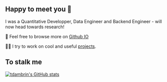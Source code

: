 ## Happy to meet you 👋

I was a Quantitative Developper, Data Engineer and Backend Engineer - will now head towards research!

🔗 Feel free to browse more on [Github IO](https://tdambrin.github.io)

:technologist: I try to work on cool and useful [projects](https://tdambrin.github.io/relevant).

## To stalk me

[![tdambrin's GitHub stats](https://github-readme-stats.vercel.app/api?username=tdambrin)](https://github.com/tdambrin/github-readme-stats)

